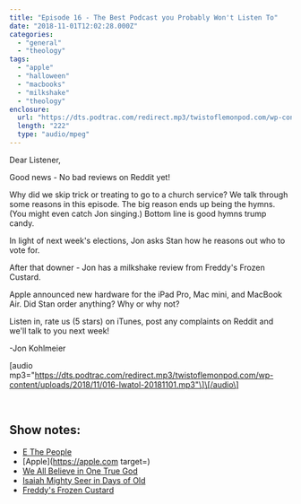 ```yaml
---
title: "Episode 16 - The Best Podcast you Probably Won't Listen To"
date: "2018-11-01T12:02:28.000Z"
categories: 
  - "general"
  - "theology"
tags: 
  - "apple"
  - "halloween"
  - "macbooks"
  - "milkshake"
  - "theology"
enclosure: 
  url: "https://dts.podtrac.com/redirect.mp3/twistoflemonpod.com/wp-content/uploads/2018/11/016-lwatol-20181101.mp3"
  length: "222"
  type: "audio/mpeg"
---
```


Dear Listener,

Good news - No bad reviews on Reddit yet!

Why did we skip trick or treating to go to a church service? We talk through some reasons in this episode. The big reason ends up being the hymns. (You might even catch Jon singing.) Bottom line is good hymns trump candy.

In light of next week's elections, Jon asks Stan how he reasons out who to vote for.

After that downer - Jon has a milkshake review from Freddy's Frozen Custard.

Apple announced new hardware for the iPad Pro, Mac mini, and MacBook Air. Did Stan order anything? Why or why not?

Listen in, rate us (5 stars) on iTunes, post any complaints on Reddit and we'll talk to you next week!

\-Jon Kohlmeier

\[audio mp3="https://dts.podtrac.com/redirect.mp3/twistoflemonpod.com/wp-content/uploads/2018/11/016-lwatol-20181101.mp3"\]\[/audio\]

 

## Show notes:

- [E The People](http://ethepeople.org)
- [Apple](https://apple.com target=)
- [We All Believe in One True God](https://youtu.be/O9VolOFsnPI)
- [Isaiah Mighty Seer in Days of Old](https://youtu.be/R-pswaKCDW0)
- [Freddy's Frozen Custard](https://freddysusa.com)
